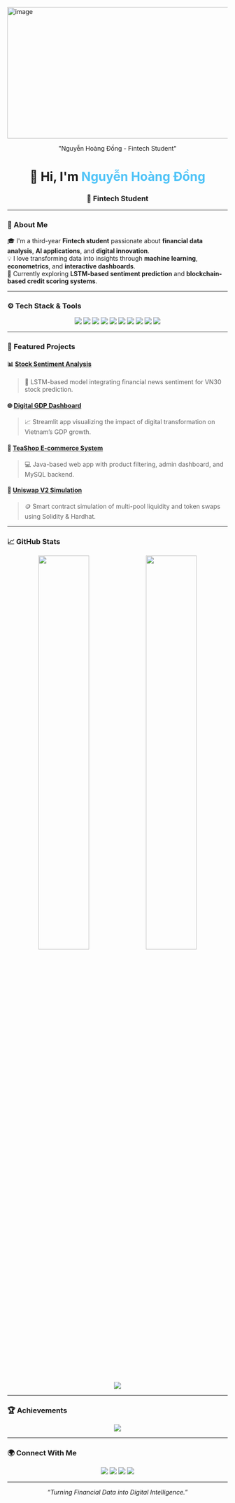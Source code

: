 <img width="1000" height="300" alt="image" src="https://github.com/user-attachments/assets/a3de8a1b-cc75-47c0-bbb6-17122c923af9" /><!-- 🌟 GITHUB PROFILE README - Nguyễn Hoàng Đồng -->

<!-- 🖼️ HEADER BANNER -->
<p align="center">
  "Nguyễn Hoàng Đồng - Fintech Student"
</p>

<h1 align="center">👋 Hi, I'm <span style="color:#4FC3F7;">Nguyễn Hoàng Đồng</span></h1>
<h3 align="center">💼 Fintech Student </h3>

---

### 🧠 About Me  

🎓 I'm a third-year **Fintech student** passionate about **financial data analysis**, **AI applications**, and **digital innovation**.  
💡 I love transforming data into insights through **machine learning**, **econometrics**, and **interactive dashboards**.  
🚀 Currently exploring **LSTM-based sentiment prediction** and **blockchain-based credit scoring systems**.

---

### ⚙️ Tech Stack & Tools  

<p align="center">
  <!-- Languages -->
  <img src="https://img.shields.io/badge/Python-3776AB?style=for-the-badge&logo=python&logoColor=white"/>
  <img src="https://img.shields.io/badge/Java-007396?style=for-the-badge&logo=java&logoColor=white"/>
  <img src="https://img.shields.io/badge/SQL-336791?style=for-the-badge&logo=postgresql&logoColor=white"/>
  <img src="https://img.shields.io/badge/MySQL-4479A1?style=for-the-badge&logo=mysql&logoColor=white"/>
  <img src="https://img.shields.io/badge/Streamlit-FF4B4B?style=for-the-badge&logo=streamlit&logoColor=white"/>
  <img src="https://img.shields.io/badge/TensorFlow-FF6F00?style=for-the-badge&logo=tensorflow&logoColor=white"/>
  <img src="https://img.shields.io/badge/Stata-004B87?style=for-the-badge"/>
  <img src="https://img.shields.io/badge/Plotly-3F4F75?style=for-the-badge&logo=plotly&logoColor=white"/>
  <img src="https://img.shields.io/badge/GitHub-181717?style=for-the-badge&logo=github&logoColor=white"/>
  <img src="https://img.shields.io/badge/IntelliJ_IDEA-000000?style=for-the-badge&logo=intellij-idea&logoColor=white"/>
</p>

---

### 🚀 Featured Projects  

#### 📊 [Stock Sentiment Analysis](#)
> 🧠 LSTM-based model integrating financial news sentiment for VN30 stock prediction.

#### 🌐 [Digital GDP Dashboard](#)
> 📈 Streamlit app visualizing the impact of digital transformation on Vietnam’s GDP growth.

#### 🛒 [TeaShop E-commerce System](#)
> 💻 Java-based web app with product filtering, admin dashboard, and MySQL backend.

#### 💱 [Uniswap V2 Simulation](#)
> 🪙 Smart contract simulation of multi-pool liquidity and token swaps using Solidity & Hardhat.

---

### 📈 GitHub Stats  

<p align="center">
  <img width="48%" src="https://github-readme-stats.vercel.app/api?username=NguyenHoangDong&show_icons=true&theme=tokyonight&hide_border=true" />
  <img width="48%" src="https://github-readme-streak-stats.herokuapp.com/?user=NguyenHoangDong&theme=tokyonight&hide_border=true" />
</p>

<p align="center">
  <img src="https://github-readme-stats.vercel.app/api/top-langs/?username=NguyenHoangDong&layout=compact&theme=tokyonight&hide_border=true" />
</p>

---

### 🏆 Achievements  

<p align="center">
  <img src="https://github-profile-trophy.vercel.app/?username=NguyenHoangDong&theme=onedark&no-frame=true&row=1&margin-w=10" />
</p>

---

### 🌍 Connect With Me  

<p align="center">
  <a href="mailto:donghoangnguyen214@gmail.com"><img src="https://img.shields.io/badge/Gmail-D14836?style=for-the-badge&logo=gmail&logoColor=white"/></a>
  <a href="https://www.linkedin.com/in/nguy%E1%BB%85n-%C4%91%E1%BB%93ng-b5b7ab26b/"><img src="https://img.shields.io/badge/LinkedIn-0077B5?style=for-the-badge&logo=linkedin&logoColor=white"/></a>
  <a href="https://github.com/NguyenDong143"><img src="https://img.shields.io/badge/GitHub-181717?style=for-the-badge&logo=github&logoColor=white"/></a>
  <a href="https://yourwebsite.com"><img src="https://img.shields.io/badge/Portfolio-000000?style=for-the-badge&logo=vercel&logoColor=white"/></a>
</p>

---

<p align="center">
  <i>“Turning Financial Data into Digital Intelligence.”</i>  
</p>
